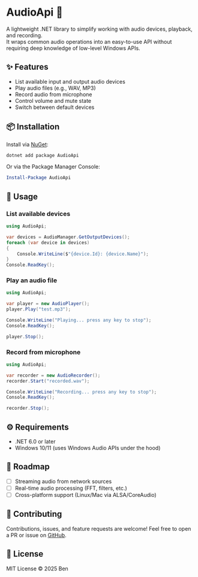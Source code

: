 ﻿# AudioApi 🎵

A lightweight .NET library to simplify working with audio devices, playback, and recording.  
It wraps common audio operations into an easy-to-use API without requiring deep knowledge of low-level Windows APIs.

## ✨ Features
- List available input and output audio devices  
- Play audio files (e.g., WAV, MP3)  
- Record audio from microphone  
- Control volume and mute state  
- Switch between default devices  

## 📦 Installation
Install via [NuGet](https://www.nuget.org/):

```powershell
dotnet add package AudioApi
````

Or via the Package Manager Console:

```powershell
Install-Package AudioApi
```

## 🚀 Usage

### List available devices

```csharp
using AudioApi;

var devices = AudioManager.GetOutputDevices();
foreach (var device in devices)
{
    Console.WriteLine($"{device.Id}: {device.Name}");
}
Console.ReadKey();
```

### Play an audio file

```csharp
using AudioApi;

var player = new AudioPlayer();
player.Play("test.mp3");

Console.WriteLine("Playing... press any key to stop");
Console.ReadKey();

player.Stop();
```

### Record from microphone

```csharp
using AudioApi;

var recorder = new AudioRecorder();
recorder.Start("recorded.wav");

Console.WriteLine("Recording... press any key to stop");
Console.ReadKey();

recorder.Stop();
```

## ⚙️ Requirements

* .NET 6.0 or later
* Windows 10/11 (uses Windows Audio APIs under the hood)

## 📖 Roadmap

* [ ] Streaming audio from network sources
* [ ] Real-time audio processing (FFT, filters, etc.)
* [ ] Cross-platform support (Linux/Mac via ALSA/CoreAudio)

## 🤝 Contributing

Contributions, issues, and feature requests are welcome!
Feel free to open a PR or issue on [GitHub](https://github.com/TristanAtze/AudioApi).

## 📜 License

MIT License © 2025 Ben

